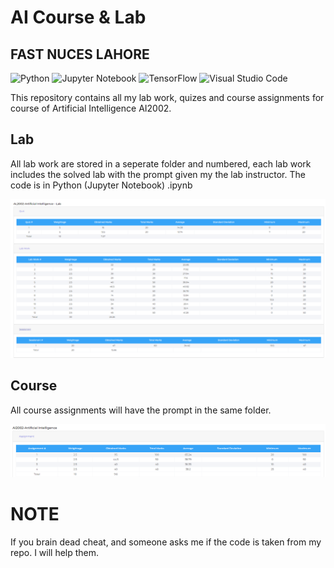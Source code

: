 # AI Course & Lab

## FAST NUCES LAHORE

![Python](https://img.shields.io/badge/python-3670A0?style=for-the-badge&logo=python&logoColor=ffdd54)
![Jupyter Notebook](https://img.shields.io/badge/jupyter-%23FA0F00.svg?style=for-the-badge&logo=jupyter&logoColor=white)
![TensorFlow](https://img.shields.io/badge/TensorFlow-%23FF6F00.svg?style=for-the-badge&logo=TensorFlow&logoColor=white)
![Visual Studio Code](https://img.shields.io/badge/Visual%20Studio%20Code-0078d7.svg?style=for-the-badge&logo=visual-studio-code&logoColor=white)

This repository contains all my lab work, quizes and course assignments for course of Artificial Intelligence AI2002.

## Lab

All lab work are stored in a seperate folder and numbered, each lab work includes the solved lab with the prompt given my the lab instructor. The code is in Python (Jupyter Notebook) .ipynb

![Lab Marks](./AI-Lab/Lab-Scores.png?raw=true)

## Course

All course assignments will have the prompt in the same folder.

![Course Marks](./AI-Course/Course-Scores.png?raw=true)


# NOTE
If you brain dead cheat, and someone asks me if the code is taken from my repo. I will help them.
